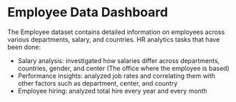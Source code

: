 # Employee Data Dashboard

The Employee dataset contains detailed information on employees across various departments, salary, and countries. HR analytics tasks that have been done:
- Salary analysis: investigated how salaries differ across departments, countries, gender, and center (The office where the employee is based)
- Performance insights: analyzed job rates and correlating them with other factors such as department, center, and country
- Employee hiring: analyzed total hire every year and every month
